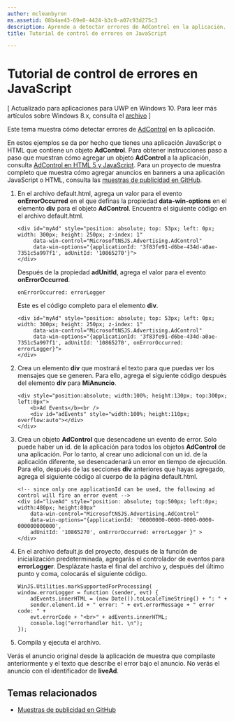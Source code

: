 ```yaml
---
author: mcleanbyron
ms.assetid: 08b4ae43-69e8-4424-b3c0-a07c93d275c3
description: Aprende a detectar errores de AdControl en la aplicación.
title: Tutorial de control de errores en JavaScript

---
```


# Tutorial de control de errores en JavaScript


\[ Actualizado para aplicaciones para UWP en Windows 10. Para leer más artículos sobre Windows 8.x, consulta el [archivo](http://go.microsoft.com/fwlink/p/?linkid=619132) \]

Este tema muestra cómo detectar errores de [AdControl](https://msdn.microsoft.com/library/windows/apps/microsoft.advertising.winrt.ui.adcontrol.aspx) en la aplicación.

En estos ejemplos se da por hecho que tienes una aplicación JavaScript o HTML que contiene un objeto **AdControl**. Para obtener instrucciones paso a paso que muestran cómo agregar un objeto **AdControl** a la aplicación, consulta [AdControl en HTML 5 y JavaScript](adcontrol-in-html-5-and-javascript.md). Para un proyecto de muestra completo que muestra cómo agregar anuncios en banners a una aplicación JavaScript o HTML, consulta las [muestras de publicidad en GitHub](http://aka.ms/githubads).

1.  En el archivo default.html, agrega un valor para el evento **onErrorOccurred** en el que definas la propiedad **data-win-options** en el elemento **div** para el objeto **AdControl**. Encuentra el siguiente código en el archivo default.html.

    ``` syntax
    <div id="myAd" style="position: absolute; top: 53px; left: 0px; width: 300px; height: 250px; z-index: 1"
         data-win-control="MicrosoftNSJS.Advertising.AdControl"
         data-win-options="{applicationId: '3f83fe91-d6be-434d-a0ae-7351c5a997f1', adUnitId: '10865270'}">
    </div>
    ```

    Después de la propiedad **adUnitId**, agrega el valor para el evento **onErrorOccurred**.

    ``` syntax
    onErrorOccurred: errorLogger
    ```

    Este es el código completo para el elemento **div**.

    ``` syntax
    <div id="myAd" style="position: absolute; top: 53px; left: 0px; width: 300px; height: 250px; z-index: 1"
         data-win-control="MicrosoftNSJS.Advertising.AdControl"
         data-win-options="{applicationId: '3f83fe91-d6be-434d-a0ae-7351c5a997f1', adUnitId: '10865270', onErrorOccurred: errorLogger}">
    </div>
    ```

2.  Crea un elemento **div** que mostrará el texto para que puedas ver los mensajes que se generen. Para ello, agrega el siguiente código después del elemento **div** para **MiAnuncio**.

    ``` syntax
    <div style="position:absolute; width:100%; height:130px; top:300px; left:0px">
        <b>Ad Events</b><br />
        <div id="adEvents" style="width:100%; height:110px; overflow:auto"></div>
    </div>
    ```

3.  Crea un objeto **AdControl** que desencadene un evento de error. Solo puede haber un id. de la aplicación para todos los objetos **AdControl** de una aplicación. Por lo tanto, al crear uno adicional con un id. de la aplicación diferente, se desencadenará un error en tiempo de ejecución. Para ello, después de las secciones **div** anteriores que hayas agregado, agrega el siguiente código al cuerpo de la página default.html.

    ``` syntax
    <!-- since only one applicationId can be used, the following ad control will fire an error event -->
    <div id="liveAd" style="position: absolute; top:500px; left:0px; width:480px; height:80px"
        data-win-control="MicrosoftNSJS.Advertising.AdControl"
        data-win-options="{applicationId: '00000000-0000-0000-0000-000000000000',
        adUnitId: '10865270', onErrorOccurred: errorLogger }" >
    </div>
    ```

4.  En el archivo default.js del proyecto, después de la función de inicialización predeterminada, agregarás el controlador de eventos para **errorLogger**. Desplázate hasta el final del archivo y, después del último punto y coma, colocarás el siguiente código.

    ``` syntax
    WinJS.Utilities.markSupportedForProcessing(
    window.errorLogger = function (sender, evt) {
        adEvents.innerHTML = (new Date()).toLocaleTimeString() + ": " +
        sender.element.id + " error: " + evt.errorMessage + " error code: " +
        evt.errorCode + "<br>" + adEvents.innerHTML;
        console.log("errorhandler hit. \n");
    });
    ```

5.  Compila y ejecuta el archivo.

Verás el anuncio original desde la aplicación de muestra que compilaste anteriormente y el texto que describe el error bajo el anuncio. No verás el anuncio con el identificador de **liveAd**.

## Temas relacionados

* [Muestras de publicidad en GitHub](http://aka.ms/githubads)

 


<!--HONumber=May16_HO2-->


